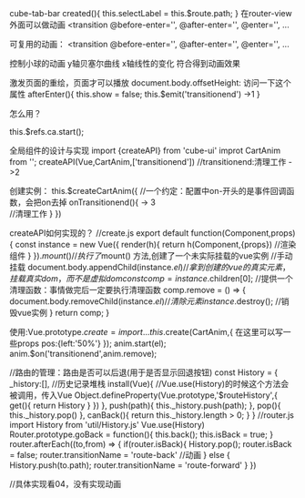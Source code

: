 cube-tab-bar
<cube-slide :data="" :interval="5000">
created(){
    this.selectLabel = this.$route.path;
}
在router-view外面可以做动画
<transition
    @before-enter='',
    @after-enter='',
    @enter='',
    ...
>
<router-view/>
</transition>

可复用的动画：
<transition
    @before-enter='',
    @after-enter='',
    @enter='',
    ...
>
<div class='ball' v-show='show'>
    <div class='cubeic-add'>
<div>
</transition>

控制小球的动画
y轴贝塞尔曲线
x轴线性的变化
符合得到动画效果

激发页面的重绘，页面才可以播放
document.body.offsetHeight: 访问一下这个属性
afterEnter(){
    this.show = false;
    this.$emit('transitionend')  ->1
}

怎么用？
<cart-anim ref='ca'></cart-anim>

this.$refs.ca.start();

全局组件的设计与实现
import {createAPI} from 'cube-ui'
improt CartAnim from '';
createAPI(Vue,CartAnim,['transitionend'])  //transitionend:清理工作 ->2

创建实例：
this.$createCartAnim({
    //一个约定：配置中on-开头的是事件回调函数，会把on去掉
    onTransitionend(){  -> 3  
        //清理工作
    }
})

createAPI如何实现的？
//create.js
export default function(Component,props){
    const instance = new Vue({
        render(h){
            return h(Component,{props})  //渲染组件
        }
    }).$mount()  //执行了$mount() 方法,创建了一个未实际挂载的vue实例
    //手动挂载
    document.body.appendChild(instance.$el)   //拿到创建的vue的真实元素，挂载真实dom，而不是虚拟dom
    const comp = instance.$children[0];
    //提供一个清理函数：事情做完后一定要执行清理函数
    comp.remove = () => {
        document.body.removeChild(instance.$el)  //清除元素
        instance.$destroy();  //销毁vue实例
    }
    return comp;
}

使用:Vue.prototype.$create = import ...
this.$create(CartAnim,{
    在这里可以写一些props
    pos:{left:'50%'}
});
anim.start(el);
anim.$on('transitionend',anim.remove);

//路由的管理：路由是否可以后退(用于是否显示回退按钮)
const History = {
    _history:[],  //历史记录堆栈
    install(Vue){   //Vue.use(History)的时候这个方法会被调用，传入Vue
        Object.defineProperty(Vue.prototype,'$routeHistory',{
            get(){
                return History
            }
        })
    },
    push(path){
        this._history.push(path);
    },
    pop(){
        this._history.pop()
    },
    canBack(){
        return this._history.length > 0;
    }
}
//router.js
import History from 'util/History.js'
Vue.use(History)
Router.prototype.goBack = function(){
    this.back();
    this.isBack = true;
}
router.afterEach((to,from) => {
    if(router.isBack){
        History.pop();
        router.isBack = false;
        router.transitionName = 'route-back'  //动画
    } else {
        History.push(to.path);
        router.transitionName = 'route-forward'
    }
})

<Back v-if="$routeHistory.canBack()">

//具体实现看04，没有实现动画
